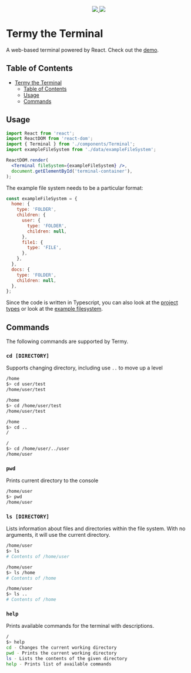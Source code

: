 <div align="center">
  <!-- Commitizen -->
  <a href="http://commitizen.github.io/cz-cli/v" title="Commitizen">
    <img src="https://img.shields.io/badge/commitizen-friendly-brightgreen.svg"/>
  </a>

  <!-- Prettier -->
  <a href="https://github.com/prettier/prettie" title="Prettier">
    <img src="https://img.shields.io/badge/code_style-prettier-ff69b4.svg?style=flat-square"/>
  </a>
</div>

# Termy the Terminal

A web-based terminal powered by React. Check out the [demo](https://clever-poitras-e72340.netlify.com/).

## Table of Contents

- [Termy the Terminal](#termy-the-terminal)
  - [Table of Contents](#table-of-contents)
  - [Usage](#usage)
  - [Commands](#commands)

## Usage

```jsx
import React from 'react';
import ReactDOM from 'react-dom';
import { Terminal } from './components/Terminal';
import exampleFileSystem from './data/exampleFileSystem';

ReactDOM.render(
  <Terminal fileSystem={exampleFileSystem} />,
  document.getElementById('terminal-container'),
);
```

The example file system needs to be a particular format:

```javascript
const exampleFileSystem = {
  home: {
    type: 'FOLDER',
    children: {
      user: {
        type: 'FOLDER',
        children: null,
      },
      file1: {
        type: 'FILE',
      },
    },
  },
  docs: {
    type: 'FOLDER',
    children: null,
  },
};
```

Since the code is written in Typescript, you can also look at the [project types](src/components/types.d.ts) or
look at the [example filesystem](src/data/exampleFileSystem.ts).

## Commands

The following commands are supported by Termy.

### `cd [DIRECTORY]`

Supports changing directory, including use `..` to move up a level

```bash
/home
$> cd user/test
/home/user/test

/home
$> cd /home/user/test
/home/user/test

/home
$> cd ..
/

/
$> cd /home/user/../user
/home/user
```

### `pwd`

Prints current directory to the console

```bash
/home/user
$> pwd
/home/user
```

### `ls [DIRECTORY]`

Lists information about files and directories within the file system. With no arguments,
it will use the current directory.

```bash
/home/user
$> ls
# Contents of /home/user

/home/user
$> ls /home
# Contents of /home

/home/user
$> ls ..
# Contents of /home
```

### `help`

Prints available commands for the terminal with descriptions.

```bash
/
$> help
cd - Changes the current working directory
pwd - Prints the current working directory
ls - Lists the contents of the given directory
help - Prints list of available commands
```
